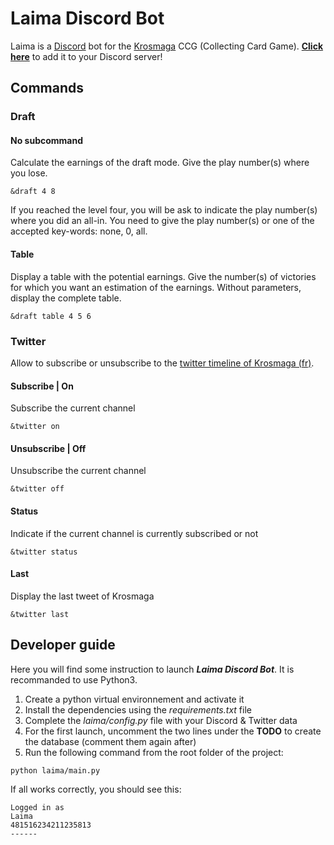 # Laima Discord Bot

Laima is a [Discord](https://discordapp.com/) bot for the [Krosmaga](https://www.krosmaga.com/) CCG (Collecting Card Game).
**[Click here](https://discordapp.com/oauth2/authorize?client_id=330684050736021506&scope=bot&permissions=0)** to add it to your Discord server!

## Commands

### Draft

#### No subcommand
Calculate the earnings of the draft mode. Give the play number(s) where you lose.

    &draft 4 8

If you reached the level four, you will be ask to indicate the play number(s) where you did an all-in. You need to give the play number(s) or one of the accepted key-words: none, 0, all.

#### Table
Display a table with the potential earnings. Give the number(s) of victories for which you want an estimation of the earnings. Without parameters, display the complete table.

    &draft table 4 5 6

### Twitter
Allow to subscribe or unsubscribe to the [twitter timeline of Krosmaga (fr)](https://twitter.com/krosmaga).

#### Subscribe | On
Subscribe the current channel

    &twitter on

#### Unsubscribe | Off
Unsubscribe the current channel

    &twitter off

#### Status
Indicate if the current channel is currently subscribed or not

    &twitter status

#### Last
Display the last tweet of Krosmaga

    &twitter last

## Developer guide
Here you will find some instruction to launch ***Laima Discord Bot***. It is recommanded to use Python3.
1. Create a python virtual environnement and activate it
2. Install the dependencies using the *requirements.txt* file
3. Complete the *laima/config.py* file with your Discord & Twitter data
4. For the first launch, uncomment the two lines under the **TODO** to create the database (comment them again after)
5. Run the following command from the root folder of the project:
```bash
python laima/main.py
```
If all works correctly, you should see this:
```
Logged in as
Laima
481516234211235813
------
```
